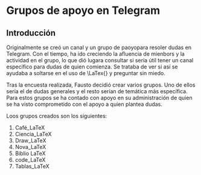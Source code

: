 # Grupos de apoyo en Telegram

## Introducción

Originalmente se creó un canal y un grupo de paoyopara resoler dudas en Telegram. Con el tiempo, ha ido creciendo la afluencia de mienbors y la actividad en el grupo, lo que dió lugara consultar si sería útil tener un canal específico para dudas de quien comienza. Se trataba de ver si así se ayudaba a soltarse en el uso de \LaTex{} y preguntar sin miedo.

Tras la encuesta realizada, Fausto decidió crear varios grupos. Uno de ellos sería el de dudas generales y el resto serían de temática más específica. Para estos grupos se ha contado con apoyo en su administración de quien se ha visto comprometido con el apoyo a quien plantea dudas.

Loos grupos creados son los siguientes:

1. Café_LaTeX
2. Ciencia_LaTeX
3. Draw_LaTeX
4. Nova_LaTeX
5. Biblio LaTeX
6. code_LaTeX
7. Tablas_LaTeX

